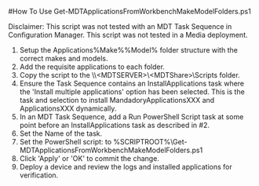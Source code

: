 #How To Use Get-MDTApplicationsFromWorkbenchMakeModelFolders.ps1

Disclaimer: 
This script was not tested with an MDT Task Sequence in Configuration Manager.
This script was not tested in a Media deployment.

1. Setup the Applications\%Make%\%Model% folder structure with the correct makes and models.
2. Add the requisite applications to each folder.
3. Copy the script to the \\\\<MDTSERVER\>\\\<MDTShare\>\\Scripts folder.
4. Ensure the Task Sequence contains an InstallApplications task where the 'Install multiple applications' option has been selected.  This is the task and selection to install MandadoryApplicationsXXX and ApplicationsXXX dynamically.
5. In an MDT Task Sequence, add a Run PowerShell Script task at some point before an InstallApplications task as described in #2.
6. Set the Name of the task.
7. Set the PowerShell script: to %SCRIPTROOT%\Get-MDTApplicationsFromWorkbenchMakeModelFolders.ps1
8. Click 'Apply' or 'OK' to commit the change.
9. Deploy a device and review the logs and installed applications for verification.
